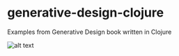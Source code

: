 # generative-design-clojure
Examples from Generative Design book written in Clojure

![alt text](www.creativeapplications.net/wp-content/uploads/2013/01/generative_design_09.png "Generative Design book cover")
